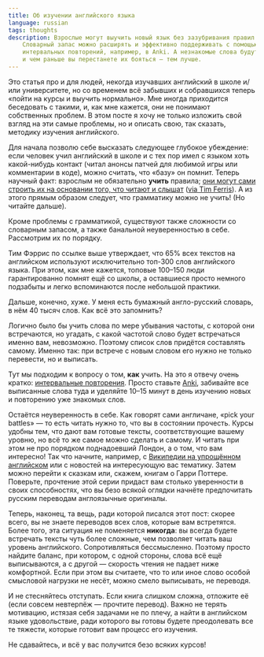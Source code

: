 ```yaml
---
title: Об изучении английского языка
language: russian
tags: thoughts
description: Взрослые могут выучить новый язык без зазубривания правил!
    Словарный запас можно расширять и эффективно поддерживать с помощью
    интервальных повторений, например, в Anki. А незнакомые слова будут всегда,
    и чем раньше вы перестанете их бояться — тем лучше.
---
```


Это статья про и для людей, некогда изучавших английский в школе и/или
университете, но со временем всё забывших и собравшихся теперь «пойти на курсы
и выучить нормально». Мне иногда приходится беседовать с такими, и, как мне
кажется, они не понимают собственных проблем. В этом посте я хочу не только
изложить свой взгляд на эти самые проблемы, но и описать свою, так сказать,
методику изучения английского.

Для начала позволю себе высказать следующее глубокое убеждение: если человек
учил английский в школе и с тех пор имел с языком хоть какой-нибудь контакт
(читал анонсы патчей для любимой игры или комментарии в коде), можно считать,
что «базу» он помнит. Теперь научный факт: взрослым не обязательно **учить**
правила; [они могут сами строить их на основании того, что читают
и слышат][age-no-excuse] ([via Tim Ferris][ferris-12-rules]). А из этого прямым
образом следует, что грамматику можно не учить! (Но читайте дальше).

Кроме проблемы с грамматикой, существуют также сложности со словарным запасом,
а также банальной неуверенностью в себе. Рассмотрим их по порядку.

Тим Фэррис по ссылке выше утверждает, что 65% всех текстов на английском
используют исключительно топ-300 слов английского языка. При этом, как мне
кажется, топовые 100–150 люди гарантированно помнят ещё со школы, а оставшиеся
просто немного подзабыты и легко вспоминаются после небольшой практики.

Дальше, конечно, хуже. У меня есть бумажный англо-русский словарь, в нём 40
тысяч слов. Как всё это запомнить?

Логично было бы учить слова по мере убывания частоты, с которой они встречаются,
но угадать, с какой частотой слово будет встречаться именно вам, невозможно.
Поэтому список слов придётся составлять самому. Именно так: при встрече с новым
словом его нужно не только перевести, но и выписать.

Тут мы подходим к вопросу о том, **как** учить. На это я отвечу очень кратко:
[интервальные повторения][wikipedia-ru-srs]. Просто ставьте [Anki][anki], забивайте все
выписанные слова туда и уделяйте 10–15 минут в день изучению новых и повторению
уже знакомых слов.

Остаётся неуверенность в себе. Как говорят сами англичане, «pick your battles» —
то есть читать нужно то, что вы в состоянии прочесть. Курсы удобны тем, что дают
вам готовые тексты, соответствующие вашему уровню, но всё то же самое можно
сделать и самому. И читать при этом не про порядком поднадоевший Лондон,
а о том, что вам интересно! Так что начните, например, с [Википедии на
упрощённом английском][wikipedia-ru-simplified-english] или с новостей на
интересующую вас тематику. Затем можно перейти к сказкам или, скажем, книгам
о Гарри Поттере. Поверьте, прочтение этой серии придаст вам столько уверенности
в своих способностях, что вы безо всякой оглядки начнёте предпочитать русским
переводам англоязычные оригиналы.

Теперь, наконец, та вещь, ради которой писался этот пост: скорее всего, вы не
знаете переводов всех слов, которые вам встретятся. Более того, эта ситуация не
поменяется **никогда**: вы всегда будете встречать тексты чуть более сложные,
чем позволяет читать ваш уровень английского. Сопротивляться бессмысленно.
Поэтому просто найдите баланс, при котором, с одной стороны, слова всё ещё
выписываются, а с другой — скорость чтения не падает ниже комфортной. Если при
этом вы считаете, что то или иное слово особой смысловой нагрузки не несёт,
можно смело выписывать, не переводя.

И не стесняйтесь отступать. Если книга слишком сложна, отложите её (если совсем
невтерпёж — прочтите перевод). Важно не терять мотивацию, истязая себя задачами
не по плечу, а найти в английском языке удовольствие, ради которого вы готовы
будете преодолевать все те тяжести, которые готовит вам процесс его изучения.

Не сдавайтесь, и всё у вас получится безо всяких курсов!

[age-no-excuse]: http://www.newscientist.com/article/mg21128224.000-age-no-excuse-for-failing-to-learn-a-new-language.html#.U9_mCTRuu00
    "Age no excuse for failing to learn a new language — NewScientist"
[ferris-12-rules]: http://fourhourworkweek.com/2014/03/21/how-to-learn-a-foreign-language-2/
    "12 Rules for Learning Foreign Languages in Record Time — The Only Post You’ll Ever Need"
[wikipedia-ru-srs]: https://ru.wikipedia.org/wiki/Интервальные_повторения
    "Интервальные повторения — Википедия"
[anki]: http://ankisrs.net/
    "Anki - powerful, intelligent flashcards"
[wikipedia-ru-simplified-english]: https://ru.wikipedia.org/wiki/Википедия_на_упрощённом_английском_языке
    "Википедия на упрощённом английском языке"
